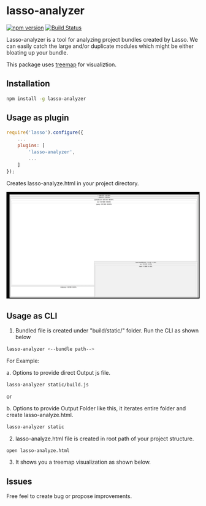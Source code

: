 # lasso-analyzer

[![npm version](https://badge.fury.io/js/lasso-analyzer.svg)](https://badge.fury.io/js/lasso-analyzer)
[![Build Status](https://travis-ci.org/ajay2507/lasso-analyzer.svg?branch=master)](https://travis-ci.org/pajaydev/lasso-analyzer)

Lasso-analyzer is a tool for analyzing project bundles created by Lasso. We can easily catch the large and/or duplicate modules which might be either bloating up
your bundle.

This package uses [treemap](#https://github.com/evmar/webtreemap) for visualiztion.
## Installation ##

``` bash
npm install -g lasso-analyzer
```
## Usage as plugin ##

```js
require('lasso').configure({
    ...
    plugins: [
        'lasso-analyzer',
        ...
    ]
});
```
Creates lasso-analyze.html in your project directory.


<p align="center">
    <img alt="lasso-analyzer" src="https://raw.githubusercontent.com/ajay2507/lasso-analyzer/master/example/lasso-analyze.png" width="512">
</p>

## Usage as CLI ##

1. Bundled file is created under "build/static/" folder. Run the CLI as shown below

```bash
lasso-analyzer <--bundle path-->
```

For Example:

a. Options to provide direct Output js file.
``` bash
lasso-analyzer static/build.js
```
or

b. Options to provide Output Folder like this, it iterates entire folder and create lasso-analyze.html.

``` bash
lasso-analyzer static
```

2. lasso-analyze.html file is created in root path of your project structure.

``` bash
open lasso-analyze.html
```
3. It shows you a treemap visualization as shown below.


## Issues ##
Free feel to create bug or propose improvements.

 
